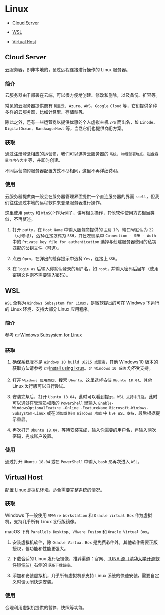 # Linux

- [Cloud Server](#cloud-server)

- [WSL](#wsl)

- [Virtual Host](#virtual-host)

## Cloud Server

云服务器，即非本地的，通过远程连接进行操作的 Linux 服务器。

### 简介

云服务器由于部署在云端，可以很方便地创建、修改和删除，以及备份、扩容等。

常见的云服务器提供商有 `阿里云`、`Azure`、`AWS`、`Google Cloud` 等，它们提供多种多样的云服务器，比如计算型、存储型等。

除此之外，还有一些运营商以提供优惠的个人虚拟主机 `VPS` 而出名，如 `Linode`、`DigitalOcean`、`BandwagonHost` 等，当然它们也提供商用方案。

### 获取

通过注册登录相应的运营商，我们可以选择云服务器的 `系统`、`物理部署地点`、`磁盘容量与内存大小` 等，并即时创建。

不同运营商的服务器配置方式不尽相同，这里不再详细说明。

### 使用

云服务器提供商一般会在服务器管理界面提供一个直连服务器的界面 `shell`，但我们往往通过本地的远程软件来登录服务器进行操作。

这里使用 `putty` 和 `WinSCP` 作为例子，讲解相关操作，其他软件使用方式相当类似，不再赘述。

1.  打开 `putty`，在 `Host Name` 中输入服务商提供的 `主机 IP`，端口号默认为 `22`（可修改），选择连接方式为 `SSH`，并在左侧菜单 `Connection - SSH - Auth` 中的 `Private key file for authentication` 选择与创建服务器使用的私钥匹配的公钥文件（可选）。

2.  点击 `Open`，在弹出的缓存提示中选择 `Yes`，连接上 `SSH`。

3.  在 `login as` 后输入你默认登录的用户名，如 `root`，并输入密码后回车（使用密钥文件则不需要输入密码）。

## WSL

`WSL` 全称为 `Windows Subsystem for Linux`，是微软提出的可在 Windows 下运行的 Linux 环境，支持大部分 Linux 应用程序。

### 简介

参考 👉[Windows Subsystem for Linux](https://en.wikipedia.org/wiki/Windows_Subsystem_for_Linux)

### 获取

1.  确保系统版本是 `Windows 10 build 16215 或更高`，其他 Windows 10 版本的获取方法请参考 👉[Install using lxrun](https://docs.microsoft.com/zh-cn/windows/wsl/install-win10#for-anniversary-update-and-creators-update-install-using-lxrun)。`非 Windows 10 系统` 均不受支持。

2.  打开 `Windows 应用商店`，搜索 `Ubuntu`，这里选择安装 `Ubuntu 18.04`。其他 Linux 发行版可以自行尝试。

3.  安装完毕后，打开 `Ubuntu 18.04`，此时可以看到提示，`WSL 支持未开启`。此时可以通过在管理员权限的 `PowerShell` 里输入 `Enable-WindowsOptionalFeature -Online -FeatureName Microsoft-Windows-Subsystem-Linux` 或在 `添加或关闭 Windows 功能` 中 `打开 WSL 支持`，最后根据提示重启。

4.  再次打开 `Ubuntu 18.04`，等待安装完成，输入你需要的用户名，再输入两次密码，完成账户设置。

### 使用

通过打开 `Ubuntu 18.04` 或在 `PowerShell` 中输入 `bash` 来再次进入 `WSL`。

## Virtual Host

配置 Linux 虚拟机环境，适合需要完整系统的情况。

### 获取

Windows 下一般使用 `VMWare Workstation` 和 `Oracle Virtual Box` 作为虚拟机，支持几乎所有 Linux 发行版镜像。

macOS 下有 `Parallels Desktop`、`VMware Fusion` 和 `Oracle Virtual Box`。

1.  安装虚拟机软件，除 `Oracle Virtual Box` 是免费软件外，其他软件需要正版授权，但功能和性能更强大。

2.  下载合适的 Linux 发行版镜像，推荐渠道：官网、[TUNA 源（清华大学开源软件镜像站）](https://mirrors.tuna.tsinghua.edu.cn/)右侧的 `获取下载链接`。

3.  添加和安装虚拟机，几乎所有虚拟机都支持 Linux 系统的快速安装，需要自定义时请关闭快速安装。

### 使用

合理利用虚拟机提供的暂停、快照等功能。
